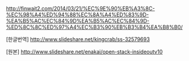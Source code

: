 http://finwait2.com/2014/03/21/%EC%9E%90%EB%A3%8C-%EC%98%A4%ED%94%88%EC%8A%A4%ED%83%9D-%EA%B5%AC%EC%84%9D%EA%B5%AC%EC%84%9D-%ED%8C%8C%ED%97%A4%EC%B3%90%EB%B3%B4%EA%B8%B0/


[한글번역]
http://www.slideshare.net/kingcrab/ss-32579693

[원본]
http://www.slideshare.net/enakai/open-stack-insideoutv10